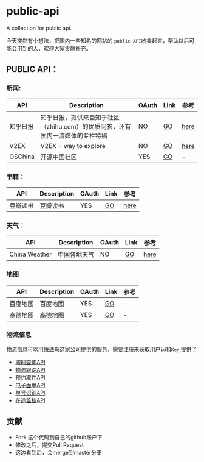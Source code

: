 # public-api
A collection for public api. 

今天突然有个想法，把国内一些知名的网站的 `public API`收集起来，帮助以后可能会用到的人，欢迎大家贡献补充。

## PUBLIC API：

### 新闻:
| API | Description | OAuth | Link | 参考|
|---|---|---|---|---|
|知乎日报| 知乎日报，提供来自知乎社区（zhihu.com）的优质问答，还有国内一流媒体的专栏特稿| NO | [GO](http://news-at.zhihu.com/api/4/news/latest) | [here](https://github.com/izzyleung/ZhihuDailyPurify/wiki/%E7%9F%A5%E4%B9%8E%E6%97%A5%E6%8A%A5-API-%E5%88%86%E6%9E%90) |
|V2EX| V2EX = way to explore | NO |[GO](https://www.v2ex.com/api/topics/hot.json) | [here](https://www.v2ex.com/p/7v9TEc53) |
|OSChina| 开源中国社区| YES | [GO](http://www.oschina.net/openapi) | - |


### 书籍：
| API | Description | OAuth | Link | 参考|
|---|---|---|---|---|
|豆瓣读书| 豆瓣读书 | YES | [GO](https://api.douban.com/v2/book/:id) |[here](https://developers.douban.com/wiki/?title=book_v2)|

### 天气：
| API | Description | OAuth | Link | 参考|
|---|---|---|---|---|
| China Weather | 中国各地天气| NO | [GO](http://www.20shx.com/article_4/2014-02-26/38.html) | [here](http://www.20shx.com/article_4/2014-02-26/38.html) |

### 地图
| API | Description | OAuth | Link | 参考|
|---|---|---|---|---|
|百度地图| 百度地图 | YES | [GO](http://lbsyun.baidu.com/index.php?title=jspopular) | - |
|高德地图| 高德地图 | YES | [GO](http://lbs.amap.com/api/javascript-api/summary/) |-|

### 物流信息

物流信息可以用[快递鸟](http://www.kdniao.com/api-track)这家公司提供的服务，需要注册来获取用户`id`和`Key`,提供了
- [即时查询API](http://www.kdniao.com/api-track)
- [物流跟踪API](http://www.kdniao.com/api-follow)
- [预约取件API](http://www.kdniao.com/api-order)
- [电子面单API](http://www.kdniao.com/api-eorder)
- [单号识别API](http://www.kdniao.com/api-recognise)
- [在途监控API](http://www.kdniao.com/api-monitor)

## 贡献
- Fork 这个代码到自己的github账户下
- 修改之后，提交Pull Request
- 这边看到后，会merge到master分支
